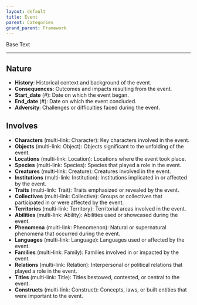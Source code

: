 ```yaml
---
layout: default
title: Event
parent: Categories
grand_parent: Framework 
---
```


Base Text 

---
## Nature
- **History**: Historical context and background of the event.
- **Consequences**: Outcomes and impacts resulting from the event.
- **Start_date** (#): Date on which the event began.
- **End_date** (#): Date on which the event concluded.
- **Adversity**: Challenges or difficulties faced during the event.

## Involves
- **Characters** (multi-link: Character): Key characters involved in the event.
- **Objects** (multi-link: Object): Objects significant to the unfolding of the event.
- **Locations** (multi-link: Location): Locations where the event took place.
- **Species** (multi-link: Species): Species that played a role in the event.
- **Creatures** (multi-link: Creature): Creatures involved in the event.
- **Institutions** (multi-link: Institution): Institutions implicated in or affected by the event.
- **Traits** (multi-link: Trait): Traits emphasized or revealed by the event.
- **Collectives** (multi-link: Collective): Groups or collectives that participated in or were affected by the event.
- **Territories** (multi-link: Territory): Territorial areas involved in the event.
- **Abilities** (multi-link: Ability): Abilities used or showcased during the event.
- **Phenomena** (multi-link: Phenomenon): Natural or supernatural phenomena that occurred during the event.
- **Languages** (multi-link: Language): Languages used or affected by the event.
- **Families** (multi-link: Family): Families involved in or impacted by the event.
- **Relations** (multi-link: Relation): Interpersonal or political relations that played a role in the event.
- **Titles** (multi-link: Title): Titles bestowed, contested, or central to the event.
- **Constructs** (multi-link: Construct): Concepts, laws, or built entities that were important to the event.

